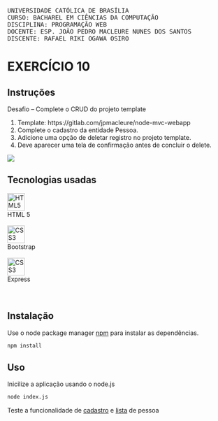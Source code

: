 <pre>
UNIVERSIDADE CATÓLICA DE BRASÍLIA
CURSO: BACHAREL EM CIÊNCIAS DA COMPUTAÇÃO
DISCIPLINA: PROGRAMAÇÃO WEB
DOCENTE: ESP. JOÃO PEDRO MACLEURE NUNES DOS SANTOS
DISCENTE: RAFAEL RIKI OGAWA OSIRO
</pre>


# EXERCÍCIO 10
## Instruções
<p style="text-align: justify">
 Desafio – Complete o CRUD do projeto template
  <ol>
    <li>Template: https://gitlab.com/jpmacleure/node-mvc-webapp</li>
    <li>Complete o cadastro da entidade Pessoa.</li>
    <li>Adicione uma opção de deletar registro no projeto template.</li>
    <li>Deve aparecer uma tela de confirmação antes de concluir o delete.</li>
  </ol>
</p>

<img src="https://github.com/RafaelOsiro/Programacao_WEB/assets/79678821/2f1fb75d-5ce4-4ef6-be1f-17ae0fc9863b" />

## Tecnologias usadas

<div style="display: flex; flex-direction: column;">
  <div style="display: flex; flex-direction: column;">
    <img align="center" alt="HTML5" height="40" width="40" src="https://cdn.jsdelivr.net/gh/devicons/devicon/icons/html5/html5-original.svg">
    HTML 5
  </div><br>
  <div style="display: flex; flex-direction: column;">
    <img align="center" alt="CSS3" height="40" width="40" src="https://cdn.jsdelivr.net/gh/devicons/devicon/icons/bootstrap/bootstrap-original.svg">
    Bootstrap
  </div><br>
  <div style="display: flex; flex-direction: column;">
    <img align="center" alt="CSS3" height="40" width="40" src="https://cdn.jsdelivr.net/gh/devicons/devicon/icons/express/express-original.svg" />
    Express
  </div>
</div>

<br>
<br>

## Instalação

Use o node package manager [npm](https://www.npmjs.com/) para instalar as dependências.


```bash
npm install
```

## Uso

Inicilize a aplicação usando o node.js

```bash
node index.js
```

Teste a funcionalidade de [cadastro](http://localhost:8000/pessoa/cadastrar) e [lista](http://localhost:8000/pessoa/listar) de pessoa
